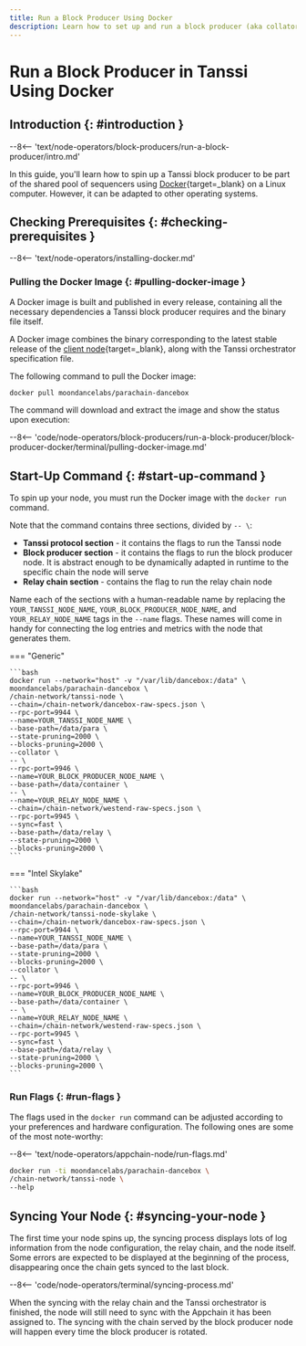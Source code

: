 ```yaml
---
title: Run a Block Producer Using Docker
description: Learn how to set up and run a block producer (aka collator or sequencer) for Tanssi Appchains using Docker to participate in the protocol and earn rewards.
---
```


# Run a Block Producer in Tanssi Using Docker

## Introduction {: #introduction }

--8<-- 'text/node-operators/block-producers/run-a-block-producer/intro.md'

In this guide, you'll learn how to spin up a Tanssi block producer to be part of the shared pool of sequencers using [Docker](https://www.docker.com/){target=\_blank} on a Linux computer. However, it can be adapted to other operating systems.

## Checking Prerequisites {: #checking-prerequisites }

--8<-- 'text/node-operators/installing-docker.md'

### Pulling the Docker Image {: #pulling-docker-image }

A Docker image is built and published in every release, containing all the necessary dependencies a Tanssi block producer requires and the binary file itself.

A Docker image combines the binary corresponding to the latest stable release of the [client node](/learn/framework/architecture/#architecture){target=\_blank}, along with the Tanssi orchestrator specification file.

The following command to pull the Docker image:

```bash
docker pull moondancelabs/parachain-dancebox
```

The command will download and extract the image and show the status upon execution:

--8<-- 'code/node-operators/block-producers/run-a-block-producer/block-producer-docker/terminal/pulling-docker-image.md'

## Start-Up Command {: #start-up-command }

To spin up your node, you must run the Docker image with the `docker run` command. 

Note that the command contains three sections, divided by `-- \`:

- **Tanssi protocol section** - it contains the flags to run the Tanssi node
- **Block producer section** - it contains the flags to run the block producer node. It is abstract enough to be dynamically adapted in runtime to the specific chain the node will serve
- **Relay chain section** - contains the flag to run the relay chain node

Name each of the sections with a human-readable name by replacing the `YOUR_TANSSI_NODE_NAME`, `YOUR_BLOCK_PRODUCER_NODE_NAME`, and `YOUR_RELAY_NODE_NAME` tags in the `--name` flags. These names will come in handy for connecting the log entries and metrics with the node that generates them.

=== "Generic"

    ```bash
    docker run --network="host" -v "/var/lib/dancebox:/data" \
    moondancelabs/parachain-dancebox \
    /chain-network/tanssi-node \
    --chain=/chain-network/dancebox-raw-specs.json \
    --rpc-port=9944 \
    --name=YOUR_TANSSI_NODE_NAME \
    --base-path=/data/para \
    --state-pruning=2000 \
    --blocks-pruning=2000 \
    --collator \
    -- \
    --rpc-port=9946 \
    --name=YOUR_BLOCK_PRODUCER_NODE_NAME \
    --base-path=/data/container \
    -- \
    --name=YOUR_RELAY_NODE_NAME \
    --chain=/chain-network/westend-raw-specs.json \
    --rpc-port=9945 \
    --sync=fast \
    --base-path=/data/relay \
    --state-pruning=2000 \
    --blocks-pruning=2000 \
    ```

=== "Intel Skylake"

    ```bash
    docker run --network="host" -v "/var/lib/dancebox:/data" \
    moondancelabs/parachain-dancebox \
    /chain-network/tanssi-node-skylake \
    --chain=/chain-network/dancebox-raw-specs.json \
    --rpc-port=9944 \
    --name=YOUR_TANSSI_NODE_NAME \
    --base-path=/data/para \
    --state-pruning=2000 \
    --blocks-pruning=2000 \
    --collator \
    -- \
    --rpc-port=9946 \
    --name=YOUR_BLOCK_PRODUCER_NODE_NAME \
    --base-path=/data/container \
    -- \
    --name=YOUR_RELAY_NODE_NAME \
    --chain=/chain-network/westend-raw-specs.json \
    --rpc-port=9945 \
    --sync=fast \
    --base-path=/data/relay \
    --state-pruning=2000 \
    --blocks-pruning=2000 \
    ```

### Run Flags {: #run-flags }

The flags used in the `docker run` command can be adjusted according to your preferences and hardware configuration. The following ones are some of the most note-worthy:

--8<-- 'text/node-operators/appchain-node/run-flags.md'

```bash
docker run -ti moondancelabs/parachain-dancebox \
/chain-network/tanssi-node \
--help
```

## Syncing Your Node {: #syncing-your-node }

The first time your node spins up, the syncing process displays lots of log information from the node configuration, the relay chain, and the node itself. Some errors are expected to be displayed at the beginning of the process, disappearing once the chain gets synced to the last block.

--8<-- 'code/node-operators/terminal/syncing-process.md'

When the syncing with the relay chain and the Tanssi orchestrator is finished, the node will still need to sync with the Appchain it has been assigned to. The syncing with the chain served by the block producer node will happen every time the block producer is rotated.


